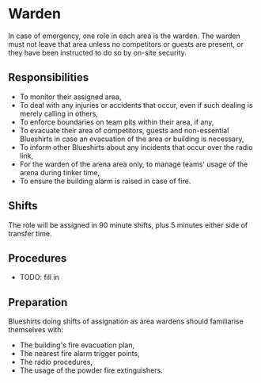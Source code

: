 Warden
======

In case of emergency, one role in each area is the warden. The
warden must not leave that area unless no competitors or guests are
present, or they have been instructed to do so by on-site security.

Responsibilities
----------------

* To monitor their assigned area,
* To deal with any injuries or accidents that occur, even if such
  dealing is merely calling in others,
* To enforce boundaries on team pits within their area, if any,
* To evacuate their area of competitors, guests and non-essential
  Blueshirts in case an evacuation of the area or building is
  necessary,
* To inform other Blueshirts about any incidents that occur over
  the radio link,
* For the warden of the arena area only, to manage teams' usage of
  the arena during tinker time,
* To ensure the building alarm is raised in case of fire.

Shifts
------

The role will be assigned in 90 minute shifts, plus 5 minutes either
side of transfer time.

Procedures
----------

* TODO: fill in

Preparation
-----------

Blueshirts doing shifts of assignation as area wardens should
familiarise themselves with:

* The building's fire evacuation plan,
* The nearest fire alarm trigger points,
* The radio procedures,
* The usage of the powder fire extinguishers.

